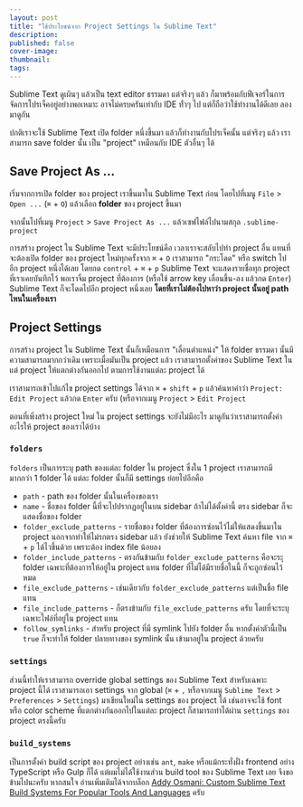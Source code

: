 ```yaml
---
layout: post
title: "ใช้ประโยชน์จาก Project Settings ใน Sublime Text"
description:
published: false
cover-image:
thumbnail:
tags:
---
```


Sublime Text ดูเผินๆ แล้วเป็น text editor ธรรมดา แต่จริงๆ แล้ว ก็มาพร้อมกับฟีเจอร์ในการจัดการโปรเจ็คอยู่อย่างพอเหมาะ
อาจไม่ครบครันเท่ากับ IDE ทั่วๆ ไป แต่ก็ถือว่าใช้ทำงานได้ดีเลย ลองมาดูกัน

ปกติเราจะใช้ Sublime Text เปิด folder หนึ่งขึ้นมา แล้วก็ทำงานกับโปรเจ็คนั้น แต่จริงๆ แล้ว เราสามารถ save folder นั้น
เป็น "project" เหมือนกับ IDE ตัวอื่นๆ ได้

## Save Project As ...

เริ่มจากการเปิด folder ของ project เราขึ้นมาใน Sublime Text ก่อน โดยไปที่เมนู `File` > `Open ...` (`⌘` + `O`) 
แล้วเลือก **folder** ของ project ขึ้นมา

จากนั้นไปที่เมนู `Project` > `Save Project As ...` แล้วเซฟไฟล์ไปนามสกุล `.sublime-project`

การสร้าง project ใน Sublime Text จะมีประโยชน์คือ เวลาเราจะสลับไปทำ project อื่น
แทนที่จะต้องเปิด folder ของ project ใหม่ทุกครั้งจาก `⌘` + `O` เราสามารถ "กระโดด" หรือ switch ไปอีก project หนึ่งได้เลย
โดยกด `control` + `⌘` + `p` Sublime Text จะแสดงรายชื่อทุก project ที่เราเคยบันทึกไว้
พอเราจิ้ม project ที่ต้องการ (หรือใช้ arrow key เลื่อนขึ้น-ลง แล้วกด `Enter`)
Sublime Text ก็จะโดดไปอีก project หนึ่งเลย **โดยที่เราไม่ต้องไปหาว่า project นั้นอยู่ path ไหนในเครื่องเรา**

## Project Settings

การสร้าง project ใน Sublime Text นั้นก็เหมือนการ "เลื่อนตำแหน่ง" ให้ folder ธรรมดา นั้นมีความสามารถมากกว่าเดิม
เพราะเมื่อมันเป็น project แล้ว เราสามารถตั้งค่าของ Sublime Text ในแต่ project ให้แตกต่างกันออกไป ตามการใช้งานแต่ละ project ได้

เราสามารถเข้าไปแก้ไข project settings ได้จาก `⌘` + `shift` + `p` แล้วค้นหาคำว่า `Project: Edit Project` แล้วกด `Enter` ครับ
(หรือจากเมนู `Project` > `Edit Project`

ตอนที่เพิ่งสร้าง project ใหม่ ใน project settings จะยังไม่มีอะไร มาดูกันว่าเราสามารถตั้งค่าอะไรให้ project ของเราได้บ้าง

### `folders`

`folders` เป็นการระบุ path ของแต่ละ folder ใน project ซึ่งใน 1 project เราสามารถมีมากกว่า 1 folder ได้
แต่ละ folder นั้นก็มี settings ย่อยไปอีกคือ

- `path` - path ของ folder นั้นในเครื่องของเรา
- `name` - ชื่อของ folder นี้ที่จะไปปรากฏอยู่ในบน sidebar ถ้าไม่ได้ตั้งค่านี้ ตรง sidebar ก็จะแสดงชื่อของ folder
- `folder_exclude_patterns` - รายชื่อของ folder ที่ต้องการซ่อนไว้ไม่ให้แสดงขึ้นมาใน project นอกจากทำให้ไม่รกตรง sidebar แล้ว ยังช่วยให้ Sublime Text ค้นหา file จาก `⌘` + `p` ได้ไวขึ้นด้วย เพราะต้อง index file น้อยลง 
- `folder_include_patterns` - ตรงกันข้ามกับ `folder_exclude_patterns` คือจะระุ folder เฉพาะที่ต้องการให้อยู่ใน project แทน folder ที่ไม่ได้มีรายชื่อในนี้ ก็จะถูกซ่อนไว้หมด
- `file_exclude_patterns` - เช่นเดียวกับ `folder_exclude_patterns` แต่เป็นชื่อ file แทน
- `file_include_patterns` - ก็ตรงข้ามกับ `file_exclude_patterns` ครับ โดยที่จะระบุเฉพาะไฟล์ที่อยู่ใน project แทน
- `follow_symlinks` - สำหรับ project ที่มี symlink ไปยัง folder อื่น หากตั้งค่าตัวนี้เป็น `true` ก็จะทำให้ folder ปลายทางของ symlink นั้น เข้ามาอยู่ใน project ด้วยครับ


### `settings`

ส่วนนี้ทำให้เราสามารถ override global settings ของ Sublime Text สำหรับเฉพาะ project นี้ได้
เราสามารถเอา settings จาก global (`⌘` + `,` หรือจากเมนู `Sublime Text` > `Preferences` > `Settings`)
มาเขียนใหม่ใน settings ของ project ได้ เช่นอาจจะใช้ font หรือ color scheme ที่แตกต่างกันออกไปในแต่ละ project
ก็สามารถทำได้ผ่าน `settings` ของ project ตรงนี้ครับ

### `build_systems`

เป็นการตั้งค่า build script ของ project อย่างเช่น `ant`, `make` หรือแม้กระทั่งฝั่ง frontend อย่าง TypeScript หรือ Gulp ก็ได้
แต่ผมไม่ได้ใช้งานส่วน build tool ของ Sublime Text เลย จึงขอข้ามไปนะครับ
หากสนใจ อ่านเพิ่มเติมได้จากบล็อก [Addy Osmani: Custom Sublime Text Build Systems For Popular Tools And Languages](https://addyosmani.com/blog/custom-sublime-text-build-systems-for-popular-tools-and-languages/) ครับ
